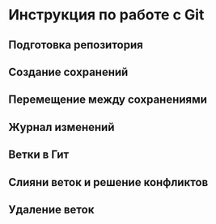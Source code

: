 # Инструкция по работе с Git
## Подготовка репозитория 
## Создание сохранений
## Перемещение между сохранениями
## Журнал изменений
## Ветки в Гит
## Слияни веток и решение конфликтов
## Удаление веток